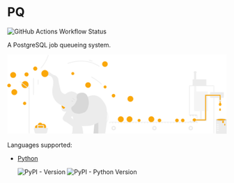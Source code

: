 # PQ

![GitHub Actions Workflow Status](https://img.shields.io/github/actions/workflow/status/malthe/pq/ci.yml)

A PostgreSQL job queueing system.

![PQ does the job!](docs/intro.svg)

Languages supported:

- [Python](python/)

  ![PyPI - Version](https://img.shields.io/pypi/v/pq)
  ![PyPI - Python Version](https://img.shields.io/pypi/pyversions/pq)
